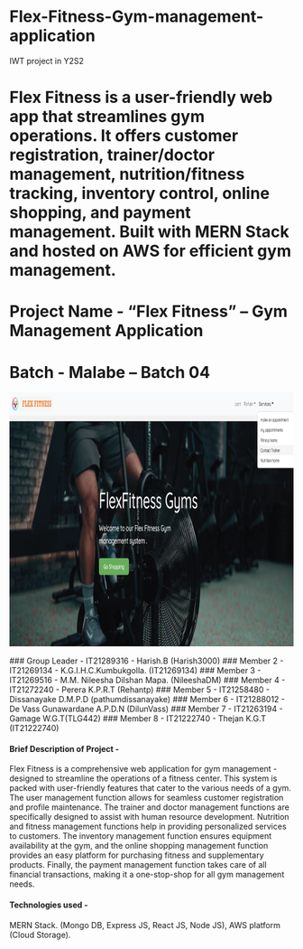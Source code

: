 
# Flex-Fitness-Gym-management-application
IWT project in Y2S2 

Flex Fitness is a user-friendly web app that streamlines gym operations. It
offers customer registration, trainer/doctor management,
nutrition/fitness tracking, inventory control, online shopping, and payment
management.
Built with MERN Stack and hosted on AWS for efficient gym management.
=======
# Project Name - “Flex Fitness” – Gym Management Application
# Batch - Malabe – Batch 04   

<p align ="center"> 
<img style="float: center"  alt="drawing" src="Flex fitness.png"  width="550px" height=450px">
</p>
### Group Leader - IT21289316 - Harish.B (Harish3000)
### Member 2 - IT21269134 - K.G.I.H.C.Kumbukgolla. (IT21269134)
### Member 3 - IT21269516 - M.M. Nileesha Dilshan Mapa. (NileeshaDM)
### Member 4 - IT21272240 - Perera K.P.R.T (Rehantp)
### Member 5 - IT21258480 - Dissanayake D.M.P.D (pathumdissanayake)
### Member 6 - IT21288012 - De Vass Gunawardane A.P.D.N (DilunVass)
### Member 7 - IT21263194 - Gamage W.G.T(TLG442)
### Member 8 - IT21222740 - Thejan K.G.T (IT21222740)

#### Brief Description of Project - 
Flex Fitness is a comprehensive web application for gym management - designed to streamline the operations of a fitness center. This system is packed with user-friendly features that cater to the various needs of a gym. The user management function allows for seamless customer registration and profile maintenance. The trainer and doctor management functions are specifically designed to assist with human resource development. Nutrition and fitness management functions help in providing personalized services to customers. The inventory management function ensures equipment availability at the gym, and the online shopping management function provides an easy platform for purchasing fitness and supplementary products. Finally, the payment management function takes care of all financial transactions, making it a one-stop-shop for all gym management needs.

#### Technologies used - 
MERN Stack. (Mongo DB, Express JS, React JS, Node JS),
AWS platform (Cloud Storage).                                                         



